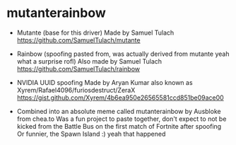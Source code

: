 # mutanterainbow
* Mutante (base for this driver)
Made by Samuel Tulach
https://github.com/SamuelTulach/mutante

* Rainbow (spoofing pasted from, was actually derived from mutante yeah what a surprise rofl)
Also made by Samuel Tulach
https://github.com/SamuelTulach/rainbow

* NVIDIA UUID spoofing
Made by Aryan Kumar also known as Xyrem/Rafael4096/furiosdestruct/ZeraX
https://gist.github.com/Xyrem/4b6ea950e26565581ccd851be09ace00

* Combined into an absolute meme called mutanterainbow by Ausbloke from chea.to
Was a fun project to paste together, don't expect to not be kicked from the Battle Bus on the first match of Fortnite after spoofing
Or funnier, the Spawn Island :) yeah that happened
